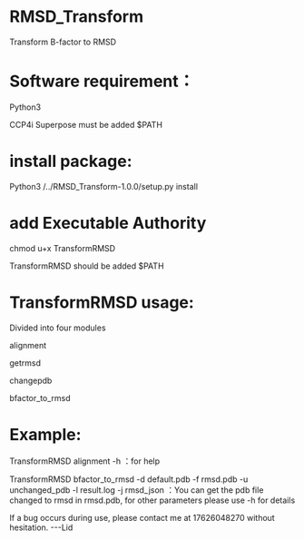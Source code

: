 # RMSD_Transform
 Transform B-factor to RMSD
 
# Software requirement：
 
 Python3
 
 CCP4i Superpose must be added $PATH

# install package:

 Python3 /../RMSD_Transform-1.0.0/setup.py install

# add Executable Authority
 
 chmod u+x TransformRMSD
 
 TransformRMSD should be added $PATH

# TransformRMSD usage:
 
 Divided into four modules

 alignment
 
 getrmsd
 
 changepdb
 
 bfactor_to_rmsd

# Example:
 
 TransformRMSD alignment -h ：for help
 
 TransformRMSD bfactor_to_rmsd -d default.pdb -f rmsd.pdb -u unchanged_pdb -l result.log -j rmsd_json  ：You can get the pdb file changed to rmsd in rmsd.pdb, for other parameters please use -h for details

If a bug occurs during use, please contact me at 17626048270 without hesitation.  ---Lid

